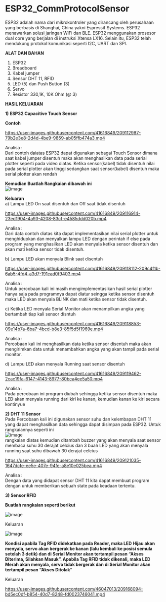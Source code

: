 ﻿# ESP32_CommProtocolSensor

ESP32 adalah nama dari mikrokontroler yang dirancang oleh perusahaan yang berbasis di Shanghai, China yakni Espressif Systems. ESP32 menawarkan solusi jaringan WiFi dan BLE. ESP32 menggunakan prosesor dual core yang berjalan di instruksi Xtensa LX16. Selain itu, ESP32 telah mendukung protokol komunikasi seperti I2C, UART dan SPI.

**ALAT DAN BAHAN**
1) ESP32
2) Breadboard
3) Kabel jumper
4) Sensor DHT 11, RFID
5) LED (5) dan Push Button (3)
6) Servo
7) Resistor 330,1K, 10K Ohm (@ 3)

**HASIL KELUARAN**

**1) ESP32 Capacitive Touch Sensor**

**Contoh**


https://user-images.githubusercontent.com/41616849/209112987-79b2e3e8-2d4d-4be9-9859-ab05ffb474a3.mp4

Analisa : <br />
Dari contoh daiatas ESP32 dapat digunakan sebagai Touch Sensor dimana saat kabel jumper disentuh maka akan menghasilkan data pada serial plotter seperti pada video diatas. Ketika sensor(kabel) tidak disentuh nilai pada serial plotter akan tinggi sedangkan saat sensor(kabel) disentuh maka serial plotter akan rendah

**Kemudian Buatlah Rangkaian dibawah ini** <br />
![image](https://user-images.githubusercontent.com/41616849/209115047-caf5c1ad-eff1-460f-a123-e68a182a7acd.png)  <br />

**Keluaran** <br />
a) Lampu LED On saat disentuh dan Off saat tidak disentuh <br />



https://user-images.githubusercontent.com/41616849/209116914-23ed1904-4a93-4208-83cf-e4585ddd020b.mp4  

Analisa : <br />
Dari data contoh diatas kita dapat implementasikan nilai serial plotter untuk menghidupkan dan menyalkan lampu LED dengan perintah if else pada program yang menghasilkan LED akan menyala ketika sensor disentuh dan akan mati ketika sensor tidak disentuh. <br />

b) Lampu LED akan menyala Blink saat disentuh <br />

https://user-images.githubusercontent.com/41616849/209118112-209c4f1b-6ab5-4fd4-a3d7-191cad0f9403.mp4

Analisa : <br />
Untuk percobaan kali ini masih mengimplementasikan hasil serial plotter hanya saja pada programnya dapat diatur seingga ketika sensor disentuh maka LED akan menyala BLINK dan mati ketika sensor tidak disentuh. <br />

c) Ketika LED menyala Serial Monitor akan menampilkan angka yang bertambah tiap kali sensor disntuh <br />

https://user-images.githubusercontent.com/41616849/209118853-09e14b7a-6ba7-4bcd-b8e3-85f5d5f1969e.mp4

Analisa : <br />
Percobaan kali ini menghasilkan data ketika sensor disentuh maka akan mengirimkan data untuk menambahkan angka yang akan tampil pada serial monitor. <br />

d) Lampu LED akan menyala Running saat sensor disentuh <br />

https://user-images.githubusercontent.com/41616849/209119462-2cac19fa-6147-4143-8977-80bca4ee5a50.mp4

Analisa : <br />
Pada percobaan ini program diubah sehingga ketika sensor disentuh maka LED akan menyala running dari kiri ke kanan, kemudian kanan ke kiri secara kontinyue <br />

**2) DHT 11 Sensor** <br />
Pada Percobaan kali ini digunakan sensor suhu dan kelembapan DHT 11 yang dapat menghasilkan data sehingga dapat disimpan pada ESP32. Untuk rangkaiannya seperti ini <br />
![image](https://user-images.githubusercontent.com/41616849/209120548-e0bac69c-7d9b-4002-87f5-0a7e16526ae0.png) <br />
rangkaian diatas kemudian ditambah buzzer yang akan menyala saat sensor membaca suhu 30 derajat celcius dan 3 buah LED yang akan menyala running saat suhu dibawah 30 derajat celcius <br />

https://user-images.githubusercontent.com/41616849/209121035-1647dcfe-ee5e-407e-94fe-a8e10e025bea.mp4

Analisa : <br />
Dengan data yang didapat sensor DHT 11 kita dapat membuat program dengan untuk memberikan sebuah state pada keadaan tertentu. <br />

**3) Sensor RFID**

**Buatlah rangkaian seperti berikut**

![image](https://user-images.githubusercontent.com/41616849/209123901-b261bf28-8be5-443a-aadf-cb393fa20e94.png)


Keluaran 

![image](https://user-images.githubusercontent.com/41616849/209123721-e27870b9-23ab-4e33-afd5-f146bd19903d.png)


**Kondisi apabila Tag RFID didekatkan pada Reader, maka LED Hijau akan menyala, servo akan bergerak ke kanan (lalu kembali ke posisi semula setelah 3 detik) dan di Serial Monitor akan tertampil pesan “Akses Diterima, Silahkan Masuk”. Apabila Tag RFID tidak dikenali, maka LED Merah akan menyala, servo tidak bergerak dan di Serial Monitor akan tertampil pesan “Akses Ditolak”**

Keluaran <br />

https://user-images.githubusercontent.com/46047013/209168094-bd5ec0df-b854-40d7-8248-fd0023746041.mp4



